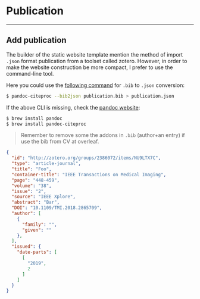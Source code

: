 # Publication
---

## Add publication

The builder of the static website template mention the method of import ```.json``` format publication from a toolset called zotero. However, in order to make the website construction be more compact, I prefer to use the command-line tool.

Here you could use the [following command](https://tex.stackexchange.com/a/268305/201981) for `.bib` to `.json` conversion:
```bash
$ pandoc-citeproc --bib2json publication.bib > publication.json
```
If the above CLI is missing, check the [pandoc website](https://pandoc.org/installing.html):
```bash
$ brew install pandoc
$ brew install pandoc-citeproc
```

> Remember to remove some the addons in `.bib` (author+an entry) if use the bib from CV at overleaf.


``` json
{
  "id": "http://zotero.org/groups/2386072/items/NU9LTX7C",
  "type": "article-journal",
  "title": "Foo",
  "container-title": "IEEE Transactions on Medical Imaging",
  "page": "448-459",
  "volume": "38",
  "issue": "2", 
  "source": "IEEE Xplore",
  "abstract": "Bar",
  "DOI": "10.1109/TMI.2018.2865709",
  "author": [
    {
      "family": "",
      "given": ""
    },
  ],
  "issued": {
    "date-parts": [
      [
        "2019",
        2
      ]
    ]
  }
}
```